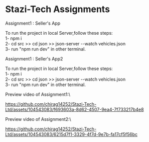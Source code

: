 # Stazi-Tech Assignments

Assignment1 : Seller's App

To run the project in local Server,follow these steps:\
1- npm i\
2- cd src >> cd json >> json-server --watch vehicles.json\
3- run "npm run dev" in other terminal.

Assignment1 : Seller's App2

To run the project in local Server,follow these steps:\
1- npm i\
2- cd src >> cd json >> json-server --watch vehicles.json \
 3- run "npm run dev" in other terminal.


Preview video of Assignment1:\


https://github.com/chirag14252/Stazi-Tech-Ltd/assets/104543083/f693603a-8d62-4507-9ea4-7f733217b4e8

Preview video of Assignment2:\


https://github.com/chirag14252/Stazi-Tech-Ltd/assets/104543083/6215d7f1-3329-4f7d-9e7b-fa17cf5f56bc







